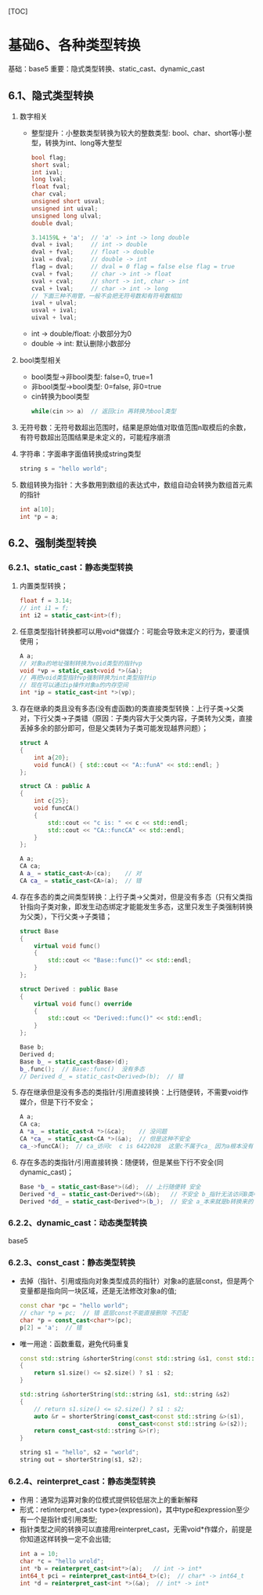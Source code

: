 [TOC]
# 基础6、各种类型转换
基础：base5
重要：隐式类型转换、static_cast、dynamic_cast

## 6.1、隐式类型转换
1. 数字相关
    * 整型提升：小整数类型转换为较大的整数类型: bool、char、short等小整型，转换为int、long等大整型
        ```cpp
        bool flag;
        short sval;
        int ival;
        long lval;
        float fval;
        char cval;
        unsigned short usval;
        unsigned int uival;
        unsigned long ulval;
        double dval;

        3.14159L + 'a';  // 'a' -> int -> long double
        dval + ival;     // int -> double
        dval + fval;     // float -> double
        ival = dval;     // double -> int
        flag = dval;     // dval = 0 flag = false else flag = true
        cval + fval;     // char -> int -> float
        sval + cval;     // short -> int, char -> int
        cval + lval;     // char -> int -> long
        // 下面三种不用管，一般不会把无符号数和有符号数相加
        ival + ulval;
        usval + ival;
        uival + lval;
        ```
    * int -> double/float: 小数部分为0
    * double -> int: 默认删除小数部分
  
2. bool类型相关
    * bool类型->非bool类型: false=0, true=1
    * 非bool类型->bool类型: 0=false, 非0=true
    * cin转换为bool类型
        ```cpp
        while(cin >> a)  // 返回cin 再转换为bool类型
        ```
3. 无符号数：无符号数超出范围时，结果是原始值对取值范围n取模后的余数，有符号数超出范围结果是未定义的，可能程序崩溃
4. 字符串：字面串字面值转换成string类型
    ```cpp
    string s = "hello world";
    ```
5. 数组转换为指针：大多数用到数组的表达式中，数组自动会转换为数组首元素的指针
    ```cpp
    int a[10];
    int *p = a;
    ```

## 6.2、强制类型转换
### 6.2.1、static_cast：静态类型转换
1. 内置类型转换；
    ```cpp
    float f = 3.14;
    // int i1 = f;
    int i2 = static_cast<int>(f);
    ```
2. 任意类型指针转换都可以用void*做媒介：可能会导致未定义的行为，要谨慎使用；
    ```cpp
    A a;
    // 对象a的地址强制转换为void类型的指针vp
    void *vp = static_cast<void *>(&a);
    // 再把void类型指针vp强制转换为int类型指针ip
    // 现在可以通过ip操作对象a的内存空间
    int *ip = static_cast<int *>(vp); 
    ```
3. 存在继承的类且没有多态(没有虚函数)的类直接类型转换：上行子类->父类对，下行父类->子类错（原因：子类内容大于父类内容，子类转为父类，直接丢掉多余的部分即可，但是父类转为子类可能发现越界问题）；
    ```cpp
    struct A
    {
        int a{20};
        void funcA() { std::cout << "A::funA" << std::endl; }
    };

    struct CA : public A
    {
        int c{25};
        void funcCA()
        {
            std::cout << "c is: " << c << std::endl;
            std::cout << "CA::funcCA" << std::endl;
        }
    };

    A a;
    CA ca;
    A a_ = static_cast<A>(ca);    // 对
    CA ca_ = static_cast<CA>(a);  // 错
    ```
4. 存在多态的类之间类型转换：上行子类->父类对，但是没有多态（只有父类指针指向子类对象，即发生动态绑定才能能发生多态，这里只发生子类强制转换为父类），下行父类->子类错；
    ```cpp
    struct Base
    {
        virtual void func()
        {
            std::cout << "Base::func()" << std::endl;
        }
    };

    struct Derived : public Base
    {
        virtual void func() override
        {
            std::cout << "Derived::func()" << std::endl;
        }
    };

    Base b;
    Derived d;
    Base b_ = static_cast<Base>(d);
    b_.func();  // Base::func()  没有多态
    // Derived d_ = static_cast<Derived>(b);  // 错
    ```
5. 存在继承但是没有多态的类指针/引用直接转换：上行随便转，不需要void作媒介，但是下行不安全；
    ```cpp
    A a;
    CA ca;
    A *a_ = static_cast<A *>(&ca);    // 没问题
    CA *ca_ = static_cast<CA *>(&a);  // 但是这种不安全
    ca_->funcCA();  // ca_访问c  c is 6422028  这里c不属于ca_ 因为a根本没有
    ```
6. 存在多态的类指针/引用直接转换：随便转，但是某些下行不安全(同dynamic_cast)；
    ```cpp
    Base *b_ = static_cast<Base*>(&d);  // 上行随便转 安全
    Derived *d_ = static_cast<Derived*>(&b);   // 不安全 b_指针无法访问B类中的特有成员
    Derived *dd_ = static_cast<Derived*>(b_);  // 安全 a_本来就是b转换来的 所以bb_指针可以访问B类特有成员
    ```

### 6.2.2、dynamic_cast：动态类型转换
base5

### 6.2.3、const_cast：静态类型转换
* 去掉（指针、引用或指向对象类型成员的指针）对象a的底层const，但是两个变量都是指向同一块区域，还是无法修改对象a的值;
    ```cpp
    const char *pc = "hello world";
    // char *p = pc;  // 错 底层const不能直接删除 不匹配
    char *p = const_cast<char*>(pc);
    p[2] = 'a';  // 错 
    ```
* 唯一用途：函数重载，避免代码重复
    ```cpp
    const std::string &shorterString(const std::string &s1, const std::string &s2)
    {
        return s1.size() <= s2.size() ? s1 : s2;
    }

    std::string &shorterString(std::string &s1, std::string &s2)
    {
        // return s1.size() <= s2.size() ? s1 : s2;
        auto &r = shorterString(const_cast<const std::string &>(s1),
                                const_cast<const std::string &>(s2));
        return const_cast<std::string &>(r);
    }

    string s1 = "hello", s2 = "world";
    string out = shorterString(s1, s2);
    ```

### 6.2.4、reinterpret_cast：静态类型转换
* 作用：通常为运算对象的位模式提供较低层次上的重新解释
* 形式：retinterpret_cast< type>(expression)，其中type和expression至少有一个是指针或引用类型;
* 指针类型之间的转换可以直接用reinterpret_cast，无需void*作媒介，前提是你知道这样转换一定不会出错;
    ```cpp
    int a = 10;
    char *c = "hello wrold";
    int *b = reinterpret_cast<int*>(a);   // int -> int*
    int64_t pci = reinterpret_cast<int64_t>(c);  // char* -> int64_t
    int *d = reinterpret_cast<int *>(&a);  // int* -> int*
    ```